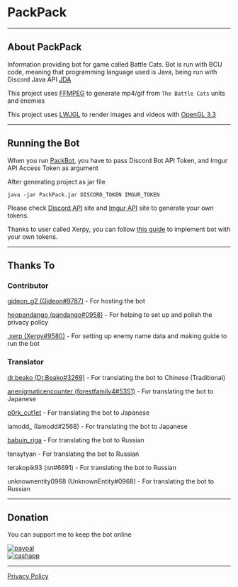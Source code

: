 # PackPack

---
## About PackPack

Information providing bot for game called Battle Cats. Bot is run with BCU code, meaning that programming language used is Java, being run with Discord Java API [JDA](https://github.com/DV8FromTheWorld/JDA)

This project uses [FFMPEG](https://ffmpeg.org/) to generate mp4/gif from `The Battle Cats` units and enemies

This project uses [LWJGL](https://www.lwjgl.org/) to render images and videos with [OpenGL 3.3](https://www.opengl.org/)

---
## Running the Bot

When you run [PackBot](https://github.com/battlecatsultimate/PackPack/blob/main/src/main/java/mandarin/packpack/PackBot.java), you have to pass Discord Bot API Token, and Imgur API Access Token as argument

After generating project as jar file
```shell
java -jar PackPack.jar DISCORD_TOKEN IMGUR_TOKEN
```

Please check [Discord API](https://discord.com/developers/docs/intro) site and [Imgur API](https://apidocs.imgur.com/) site to generate your own tokens.

Thanks to user called Xerpy, you can follow [this guide](https://docs.google.com/document/d/1QIUDE4jfYU3EUi8AFR5gYtfv_bS5LJ1jNV7iofGXSMs/edit?usp=sharing) to implement bot with your own tokens.

---
## Thanks To

### Contributor

[gideon_g2 (Gideon#9787)](https://github.com/Gideon9212) - For hosting the bot

[hoopandango (pandango#0958)](https://github.com/hoopandango) - For helping to set up and polish the privacy policy

[.xerp (Xerpy#9580)](https://github.com/Xerpyy) - For setting up enemy name data and making guide to run the bot

### Translator

[dr.beako (Dr.Beako#3269)](https://github.com/DrBeako) - For translating the bot to Chinese (Traditional)

[anenigmaticencounter (forestfamily4#5351)](https://github.com/forestfamily4) - For translating the bot to Japanese

[p0rk_cut1et](https://github.com/p0rk-cut1et) - For translating the bot to Japanese

iamodd_ (Iamodd#2568) - For translating the bot to Japanese

[babuin_riga](https://github.com/BabuinRiga) - For translating the bot to Russian

tensytyan - For translating the bot to Russian

terakopik93 (лл#6691) - For translating the bot to Russian

unknownentity0968 (UnknownEntity#0968) - For translating the bot to Russian

---
## Donation

You can support me to keep the bot online

[![paypal](https://img.shields.io/badge/Donate-PayPal-blue.svg)](https://www.paypal.com/paypalme/GidGalG2)<br>
[![cashapp](https://img.shields.io/badge/Donate-CashApp-green.svg)](https://cash.app/$Gideon9787)

---

[Privacy Policy](Privacy%20Policy.md)
